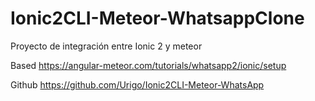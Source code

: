 # Ionic2CLI-Meteor-WhatsappClone
Proyecto de integración entre Ionic 2 y meteor

Based https://angular-meteor.com/tutorials/whatsapp2/ionic/setup

Github https://github.com/Urigo/Ionic2CLI-Meteor-WhatsApp
